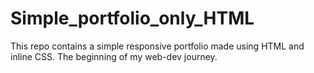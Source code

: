 # Simple_portfolio_only_HTML
This repo contains a simple responsive portfolio made using HTML and inline CSS. The beginning of my web-dev journey.
